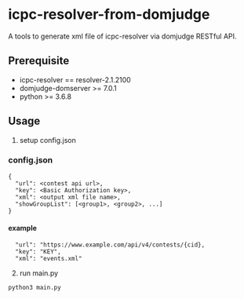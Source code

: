 # icpc-resolver-from-domjudge

A tools to generate xml file of icpc-resolver via domjudge RESTful API.

## Prerequisite

* icpc-resolver == resolver-2.1.2100
* domjudge-domserver >= 7.0.1
* python >= 3.6.8

## Usage
1. setup config.json
### config.json
```jsonld
{
  "url": <contest api url>,
  "key": <Basic Authorization key>,
  "xml": <output xml file name>,
  "showGroupList": [<group1>, <group2>, ...]
}
```
#### example
```jsonld
  "url": "https://www.example.com/api/v4/contests/{cid},
  "key": "KEY",
  "xml": "events.xml"
```
2. run main.py
```
python3 main.py
```

